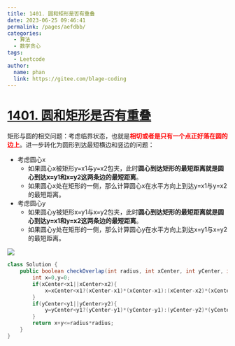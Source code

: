 ```yaml
---
title: 1401. 圆和矩形是否有重叠
date: 2023-06-25 09:46:41
permalink: /pages/aefdbb/
categories:
  - 算法
  - 数学贪心
tags:
  - Leetcode
author: 
  name: phan
  link: https://gitee.com/blage-coding
---
```

# [1401. 圆和矩形是否有重叠](https://leetcode.cn/problems/circle-and-rectangle-overlapping/)

矩形与圆的相交问题：考虑临界状态，也就是<font color="red">**相切或者是只有一个点正好落在圆的边上**</font>。进一步转化为圆形到达最短横边和竖边的问题：

- 考虑圆心x
  - 如果圆心x被矩形y=x1与y=x2包夹，此时**圆心到达矩形的最短距离就是圆心到达x=y1和x=y2这两条边的最短距离**。
  - 如果圆心x处在矩形的一侧，那么计算圆心x在水平方向上到达y=x1与y=x2的最短距离。
- 考虑圆心y
  - 如果圆心y被矩形x=y1与x=y2包夹，此时**圆心到达矩形的最短距离就是圆心到达y=x1和y=x2这两条边的最短距离**。
  - 如果圆心y处在矩形的一侧，那么计算圆心y在水平方向上到达x=y1与x=y2的最短距离。

![](https://jsd.cdn.zzko.cn/gh/blage-coding/picx-images-hosting@master/20230625/image.69a3p7n90p80.webp)

```java
class Solution {
    public boolean checkOverlap(int radius, int xCenter, int yCenter, int x1, int y1, int x2, int y2) {
        int x=0,y=0;
        if(xCenter<x1||xCenter>x2){
            x=xCenter<x1?(xCenter-x1)*(xCenter-x1):(xCenter-x2)*(xCenter-x2);
        }
        if(yCenter<y1||yCenter>y2){
            y=yCenter<y1?(yCenter-y1)*(yCenter-y1):(yCenter-y2)*(yCenter-y2);
        }
        return x+y<=radius*radius;
    }
}
```
